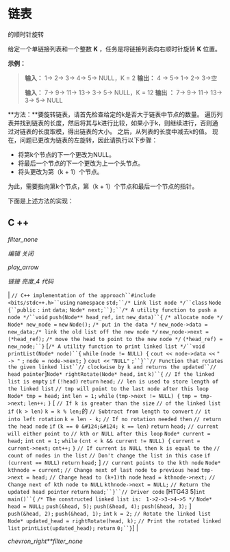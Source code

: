 # 链表

的顺时针旋转

给定一个单链接列表和一个整数 **K** ，任务是将链接列表向右顺时针旋转 **K** 位置。

**示例：**

> **输入：** 1-> 2-> 3-> 4-> 5-> NULL，K = 2
> **输出：** 4 -> 5-> 1-> 2-> 3->空
> 
> **输入：** 7-> 9-> 11-> 13-> 3-> 5-> NULL，K = 12
> **输出 ：** 7-> 9-> 11-> 13-> 3-> 5-> NULL

**方法：**要旋转链表，请首先检查给定的k是否大于链表中节点的数量。 遍历列表并找到链表的长度，然后将其与k进行比较，如果小于k，则继续进行，否则通过对链表的长度取模，得出链表的大小。
之后，从列表的长度中减去k的值。 现在，问题已更改为链表的左旋转，因此请执行以下步骤：

*   将第k个节点的下一个更改为NULL。
*   将最后一个节点的下一个更改为上一个头节点。
*   将头更改为第（k + 1）个节点。

为此，需要指向第k个节点，第（k + 1）个节点和最后一个节点的指针。

下面是上述方法的实现：

## C ++

*filter_none*

*编辑*
*关闭*

*play_arrow*

*链接*
*亮度_4*
*代码*

| `// C++ implementation of the approach``#include <bits/stdc++.h>``using` `namespace` `std;``/* Link list node */``class` `Node {``public` `:` `int` `data;` `Node* next;``};``/* A utility function to push a node */``void` `push(Node** head_ref,` `int` `new_data)``{` `/* allocate node */` `Node* new_node =` `new` `Node();` `/* put in the data */` `new_node->data = new_data;`​​  `/* link the old list off the new node */` `new_node->next = (*head_ref);` `/* move the head to point to the new node */` `(*head_ref) = new_node;``}` [`/* A utility function to print linked list */``void` `printList(Node* node)``{` `while` `(node != NULL) {` `cout << node->data <<` `" -> "` `;` `node = node->next;` `}` `cout <<` `"NULL"` `;``}``// Function that rotates the given linked list``// clockwise by k and returns the updated``// head pointer`]`Node* rightRotate(Node* head,` `int` `k)``{` `// If the linked list is empty` `if` `(!head)` `return` `head;` `// len is used to store length of the linked list` `// tmp will point to the last node after this loop` `Node* tmp = head;` `int` `len = 1;` `while` `(tmp->next != NULL) {` `tmp = tmp->next;` `len++;` `}` [ `// If k is greater than the size` `// of the linked list` `if` `(k > len)` `k = k % len;`的 `// Subtract from length to convert` `// it into left rotation` `k = len - k;` `// If no rotation needed then` `// return the head node` `if` `(k == 0 &#124;&#124; k == len)` `return` `head;` `// current will either point to` `// kth or NULL after this loop` `Node* current = head;` `int` `cnt = 1;` `while` `(cnt < k && current != NULL) {` `current = current->next;` `cnt++;` `}` `// If current is NULL then k is equal to the` `// count of nodes in the list` `// Don't change the list in this case` `if` `(current == NULL)` `return` `head;` ] `// current points to the kth node` `Node* kthnode = current;` `// Change next of last node to previous head` `tmp->next = head;` `// Change head to (k+1)th node` `head = kthnode->next;` `// Change next of kth node to NULL` `kthnode->next = NULL;` `// Return the updated head pointer` `return` `head;``}``// Driver code` [HTG43 5]`int` `main()``{` `/* The constructed linked list is: ` `1->2->3->4->5 */` `Node* head = NULL;` `push(&head, 5);` `push(&head, 4);` `push(&head, 3);` ] `push(&head, 2);` `push(&head, 1);` `int` `k = 2;` `// Rotate the linked list` `Node* updated_head = rightRotate(head, k);` `// Print the rotated linked list` `printList(updated_head);` `return` `0;``}`] |

*chevron_right**filter_none*